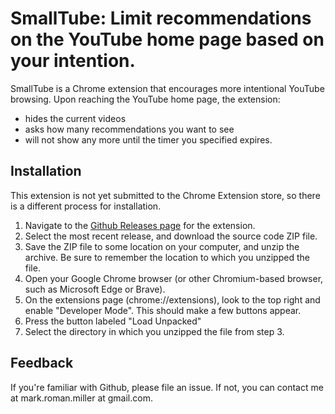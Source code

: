 # SmallTube: Limit recommendations on the YouTube home page based on your intention.

SmallTube is a Chrome extension that encourages more intentional YouTube browsing. Upon reaching the YouTube home page, the extension:
- hides the current videos
- asks how many recommendations you want to see
- will not show any more until the timer you specified expires.

## Installation

This extension is not yet submitted to the Chrome Extension store, so there is a different process for installation.

1. Navigate to the [Github Releases page](https://github.com/markromanmiller/smalltube/releases) for the
extension.
2. Select the most recent release, and download the source code ZIP file.
3. Save the ZIP file to some location on your computer, and unzip the archive. Be sure to remember the location to which you unzipped the file.
4. Open your Google Chrome browser (or other Chromium-based browser, such as Microsoft Edge or Brave).
5. On the extensions page (chrome://extensions), look to the top right and enable "Developer Mode". This should make a few buttons appear.
6. Press the button labeled "Load Unpacked"
7. Select the directory in which you unzipped the file from step 3.

## Feedback

If you're familiar with Github, please file an issue. If not, you can contact me at mark.roman.miller at gmail.com. 





